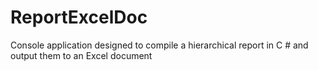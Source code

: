 # ReportExcelDoc
Console application designed to compile a hierarchical report in C # and output them to an Excel document
